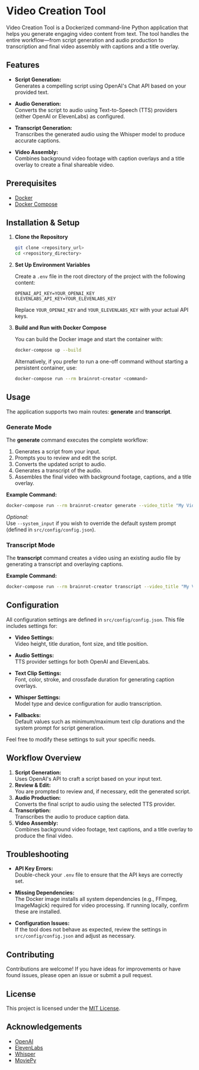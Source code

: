 # Video Creation Tool

Video Creation Tool is a Dockerized command-line Python application that helps you generate engaging video content from text. The tool handles the entire workflow—from script generation and audio production to transcription and final video assembly with captions and a title overlay.

## Features

- **Script Generation:**  
  Generates a compelling script using OpenAI's Chat API based on your provided text.

- **Audio Generation:**  
  Converts the script to audio using Text-to-Speech (TTS) providers (either OpenAI or ElevenLabs) as configured.

- **Transcript Generation:**  
  Transcribes the generated audio using the Whisper model to produce accurate captions.

- **Video Assembly:**  
  Combines background video footage with caption overlays and a title overlay to create a final shareable video.

## Prerequisites

- [Docker](https://docs.docker.com/get-docker/)
- [Docker Compose](https://docs.docker.com/compose/install/)

## Installation & Setup

1. **Clone the Repository**

   ```bash
   git clone <repository_url>
   cd <repository_directory>
   ```

2. **Set Up Environment Variables**

   Create a `.env` file in the root directory of the project with the following content:

   ```env
   OPENAI_API_KEY=YOUR_OPENAI_KEY
   ELEVENLABS_API_KEY=YOUR_ELEVENLABS_KEY
   ```

   Replace `YOUR_OPENAI_KEY` and `YOUR_ELEVENLABS_KEY` with your actual API keys.

3. **Build and Run with Docker Compose**

   You can build the Docker image and start the container with:

   ```bash
   docker-compose up --build
   ```

   Alternatively, if you prefer to run a one-off command without starting a persistent container, use:

   ```bash
   docker-compose run --rm brainrot-creator <command>
   ```

## Usage

The application supports two main routes: **generate** and **transcript**.

### Generate Mode

The **generate** command executes the complete workflow:
1. Generates a script from your input.
2. Prompts you to review and edit the script.
3. Converts the updated script to audio.
4. Generates a transcript of the audio.
5. Assembles the final video with background footage, captions, and a title overlay.

**Example Command:**

```bash
docker-compose run --rm brainrot-creator generate --video_title "My Video Title" --user_input "Your input text here"
```

*Optional:*  
Use `--system_input` if you wish to override the default system prompt (defined in `src/config/config.json`).

### Transcript Mode

The **transcript** command creates a video using an existing audio file by generating a transcript and overlaying captions.

**Example Command:**

```bash
docker-compose run --rm brainrot-creator transcript --video_title "My Video Title" --audio_path "path/to/audio.mp3"
```

## Configuration

All configuration settings are defined in `src/config/config.json`. This file includes settings for:

- **Video Settings:**  
  Video height, title duration, font size, and title position.

- **Audio Settings:**  
  TTS provider settings for both OpenAI and ElevenLabs.

- **Text Clip Settings:**  
  Font, color, stroke, and crossfade duration for generating caption overlays.

- **Whisper Settings:**  
  Model type and device configuration for audio transcription.

- **Fallbacks:**  
  Default values such as minimum/maximum text clip durations and the system prompt for script generation.

Feel free to modify these settings to suit your specific needs.

## Workflow Overview

1. **Script Generation:**  
   Uses OpenAI's API to craft a script based on your input text.
2. **Review & Edit:**  
   You are prompted to review and, if necessary, edit the generated script.
3. **Audio Production:**  
   Converts the final script to audio using the selected TTS provider.
4. **Transcription:**  
   Transcribes the audio to produce caption data.
5. **Video Assembly:**  
   Combines background video footage, text captions, and a title overlay to produce the final video.

## Troubleshooting

- **API Key Errors:**  
  Double-check your `.env` file to ensure that the API keys are correctly set.

- **Missing Dependencies:**  
  The Docker image installs all system dependencies (e.g., FFmpeg, ImageMagick) required for video processing. If running locally, confirm these are installed.

- **Configuration Issues:**  
  If the tool does not behave as expected, review the settings in `src/config/config.json` and adjust as necessary.

## Contributing

Contributions are welcome! If you have ideas for improvements or have found issues, please open an issue or submit a pull request.

## License

This project is licensed under the [MIT License](LICENSE).

## Acknowledgements

- [OpenAI](https://openai.com/)
- [ElevenLabs](https://elevenlabs.io/)
- [Whisper](https://github.com/openai/whisper)
- [MoviePy](https://zulko.github.io/moviepy/)
